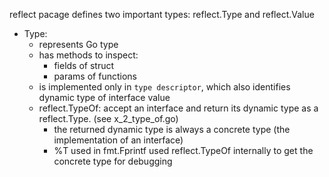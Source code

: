reflect pacage defines two important types: reflect.Type and reflect.Value

- Type:
  - represents Go type
  - has methods to inspect:
    - fields of struct
    - params of functions
  - is implemented only in `type descriptor`, which also identifies dynamic type of interface value
  - reflect.TypeOf: accept an interface and return its dynamic type as a reflect.Type. (see x_2_type_of.go)
    - the returned dynamic type is always a concrete type (the implementation of an interface)
    - %T used in fmt.Fprintf used reflect.TypeOf internally to get the concrete type for debugging